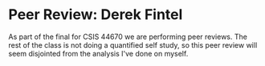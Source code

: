 # Peer Review: Derek Fintel

As part of the final for CSIS 44670 we are performing peer reviews. The rest of the class is not doing a quantified self study, so this peer review will seem disjointed from the analysis I've done on myself. 